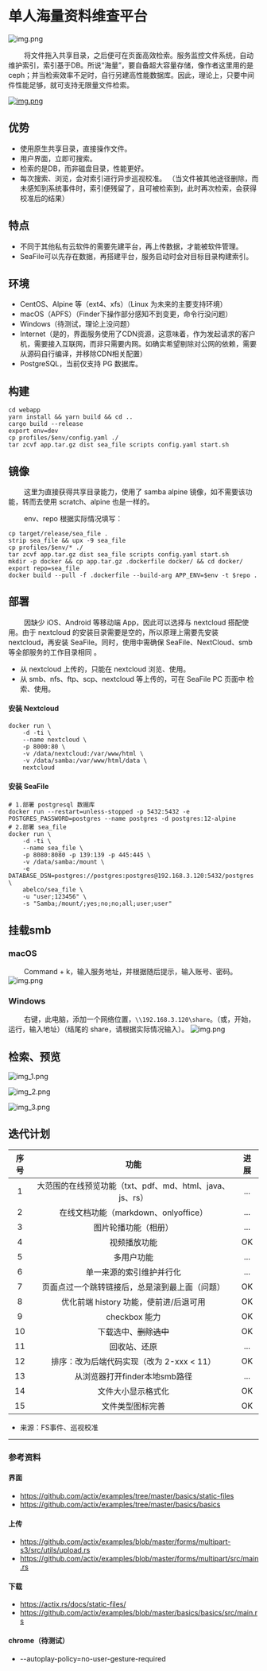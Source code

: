 # 单人海量资料维查平台

![img.png](docs/assets/Logo.svg)

&nbsp;&nbsp;&nbsp;&nbsp;&nbsp;&nbsp;&nbsp;&nbsp;将文件拖入共享目录，之后便可在页面高效检索。服务监控文件系统，自动维护索引，索引基于DB。所说“海量”，要自备超大容量存储，像作者这里用的是ceph；并当检索效率不足时，自行另建高性能数据库。因此，理论上，只要中间件性能足够，就可支持无限量文件检索。

<a href="https://www.bilibili.com/video/BV1rN4y177Li?share_source=copy_web&vd_source=1a48a07ee07e3015bd38436d9885f537" target="_blank">![img.png](docs/assets/img.png)</a>

## 优势
- 使用原生共享目录，直接操作文件。
- 用户界面，立即可搜索。
- 检索的是DB，而非磁盘目录，性能更好。
- 每次搜索、浏览，会对索引进行异步巡视校准。 （当文件被其他途径删除，而未感知到系统事件时，索引便残留了，且可被检索到，此时再次检索，会获得校准后的结果）

## 特点
- 不同于其他私有云软件的需要先建平台，再上传数据，才能被软件管理。
- SeaFile可以先存在数据，再搭建平台，服务启动时会对目标目录构建索引。

## 环境
- CentOS、Alpine 等（ext4、xfs）（Linux 为未来的主要支持环境）
- macOS（APFS）（Finder下操作部分感知不到变更，命令行没问题）
- Windows（待测试，理论上没问题）
- Internet（是的，界面服务使用了CDN资源，这意味着，作为发起请求的客户机，需要接入互联网，而非只需要内网。如确实希望剔除对公网的依赖，需要从源码自行编译，并移除CDN相关配置）
- PostgreSQL，当前仅支持 PG 数据库。

## 构建
```shell
cd webapp
yarn install && yarn build && cd ..
cargo build --release
export env=dev
cp profiles/$env/config.yaml ./
tar zcvf app.tar.gz dist sea_file scripts config.yaml start.sh
```

## 镜像
&nbsp;&nbsp;&nbsp;&nbsp;&nbsp;&nbsp;&nbsp;&nbsp;这里为直接获得共享目录能力，使用了 samba alpine 镜像，如不需要该功能，转而去使用 scratch、alpine 也是一样的。

&nbsp;&nbsp;&nbsp;&nbsp;&nbsp;&nbsp;&nbsp;&nbsp;env、repo 根据实际情况填写：

```shell
cp target/release/sea_file .
strip sea_file && upx -9 sea_file
cp profiles/$env/* ./
tar zcvf app.tar.gz dist sea_file scripts config.yaml start.sh
mkdir -p docker && cp app.tar.gz .dockerfile docker/ && cd docker/
export repo=sea_file
docker build --pull -f .dockerfile --build-arg APP_ENV=$env -t $repo .
```

## 部署

&nbsp;&nbsp;&nbsp;&nbsp;&nbsp;&nbsp;&nbsp;&nbsp;因缺少 iOS、Android 等移动端 App，因此可以选择与 nextcloud 搭配使用。由于 nextcloud 的安装目录需要是空的，所以原理上需要先安装 nextcloud，再安装 SeaFile。同时，使用中需确保 SeaFile、NextCloud、smb 等全部服务的工作目录相同 。

- 从 nextcloud 上传的，只能在 nextcloud 浏览、使用。
- 从 smb、nfs、ftp、scp、nextcloud 等上传的，可在 SeaFile PC 页面中 检索、使用。

#### 安装 Nextcloud

```shell
docker run \
    -d -ti \
    --name nextcloud \
    -p 8000:80 \
    -v /data/nextcloud:/var/www/html \
    -v /data/samba:/var/www/html/data \
    nextcloud
```

#### 安装 SeaFile

```shell
# 1.部署 postgresql 数据库
docker run --restart=unless-stopped -p 5432:5432 -e POSTGRES_PASSWORD=postgres --name postgres -d postgres:12-alpine
# 2.部署 sea_file
docker run \
	-d -ti \
	--name sea_file \
	-p 8080:8080 -p 139:139 -p 445:445 \
	-v /data/samba:/mount \
	-e DATABASE_DSN=postgres://postgres:postgres@192.168.3.120:5432/postgres \
	abelco/sea_file \
	-u "user;123456" \
	-s "Samba;/mount/;yes;no;no;all;user;user"
```

## 挂载smb
### macOS
&nbsp;&nbsp;&nbsp;&nbsp;&nbsp;&nbsp;&nbsp;&nbsp;Command + k，输入服务地址，并根据随后提示，输入账号、密码。
![img.png](docs/assets/macos-smb.jpg)
### Windows
&nbsp;&nbsp;&nbsp;&nbsp;&nbsp;&nbsp;&nbsp;&nbsp;右键，此电脑，添加一个网络位置，`\\192.168.3.120\share`。（或，开始，运行，输入地址）（结尾的 share，请根据实际情况输入）。
![img.png](docs/assets/win-smb.png)

## 检索、预览

![img_1.png](docs/assets/img_1.png)

![img_2.png](docs/assets/img_2.png)

![img_3.png](docs/assets/img_3.png)

## 迭代计划
| 序号  |                   功能                   | 进展  |
|:---:|:--------------------------------------:|:---:|
|  1  | 大范围的在线预览功能（txt、pdf、md、html、java、js、rs） | ... |
|  2  |      在线文档功能（markdown、onlyoffice）       | ... |
|  3  |               图片轮播功能（相册）               | ... |
|  4  |                 视频播放功能                 | OK  |
|  5  |                 多用户功能                  | ... |
|  6  |              单一来源的索引维护并行化              | ... |
|  7  |        页面点过一个跳转链接后，总是滚到最上面（问题）         | OK  |
|  8  |        优化前端 history 功能，使前进/后退可用        | OK  |
|  9  |              checkbox 能力               | OK  |
| 10  |             下载选中、~~删除选中~~              | OK  |
| 11  |                 回收站、还原                 | ... |
| 12  |       排序：改为后端代码实现（改为 2-xxx < 11）       | OK  |
| 13  |          从浏览器打开finder本地smb路径           | ... |
| 14  |               文件大小显示格式化                | OK  |
| 15  |                文件类型图标完善                | OK  |

- 来源：FS事件、巡视校准



---
### 参考资料
#### 界面
- https://github.com/actix/examples/tree/master/basics/static-files
- https://github.com/actix/examples/tree/master/basics/basics

#### 上传
- https://github.com/actix/examples/blob/master/forms/multipart-s3/src/utils/upload.rs
- https://github.com/actix/examples/blob/master/forms/multipart/src/main.rs

#### 下载
- https://actix.rs/docs/static-files/
- https://github.com/actix/examples/blob/master/basics/basics/src/main.rs

#### chrome（待测试）
- --autoplay-policy=no-user-gesture-required
